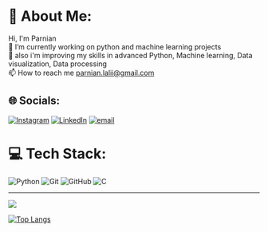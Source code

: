 # 💫 About Me:
Hi, I'm Parnian<br>🔭 I’m currently working on python and machine learning projects<br>🌱 also i'm improving my skills in advanced Python, Machine learning, Data visualization, Data processing<br>📫 How to reach me parnian.lalii@gmail.com


## 🌐 Socials:
[![Instagram](https://img.shields.io/badge/Instagram-%23E4405F.svg?logo=Instagram&logoColor=white)](https://instagram.com/parnianlali) [![LinkedIn](https://img.shields.io/badge/LinkedIn-%230077B5.svg?logo=linkedin&logoColor=white)](https://linkedin.com/in/parnianlali) [![email](https://img.shields.io/badge/Email-D14836?logo=gmail&logoColor=white)](mailto:parnian.lalii@gmail.com) 

# 💻 Tech Stack:
![Python](https://img.shields.io/badge/python-3670A0?style=for-the-badge&logo=python&logoColor=ffdd54) ![Git](https://img.shields.io/badge/git-%23F05033.svg?style=for-the-badge&logo=git&logoColor=white) ![GitHub](https://img.shields.io/badge/github-%23121011.svg?style=for-the-badge&logo=github&logoColor=white) ![C](https://img.shields.io/badge/c-%2300599C.svg?style=for-the-badge&logo=c&logoColor=white)


---
[![](https://visitcount.itsvg.in/api?id=parnianlali&icon=0&color=0)](https://visitcount.itsvg.in)

[![Top Langs](https://github-readme-stats.vercel.app/api/top-langs/parnianlali=anuraghazra&layout=pie)](https://github.com/anuraghazra/github-readme-stats)

<!-- Proudly created with GPRM ( https://gprm.itsvg.in ) -->
